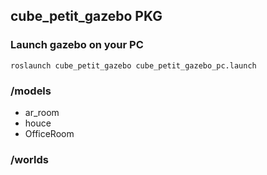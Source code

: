 ## cube_petit_gazebo PKG


### Launch gazebo on your PC 

```
roslaunch cube_petit_gazebo cube_petit_gazebo_pc.launch
```

### /models

- ar_room
- houce
- OfficeRoom

### /worlds
